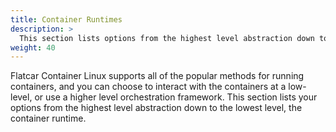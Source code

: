 ```yaml
---
title: Container Runtimes
description: >
  This section lists options from the highest level abstraction down to the lowest level, the container runtime.
weight: 40
---
```


Flatcar Container Linux supports all of the popular methods for running containers, and you can choose to interact with the containers at a low-level, or use a higher level orchestration framework. This section lists your options from the highest level abstraction down to the lowest level, the container runtime.
